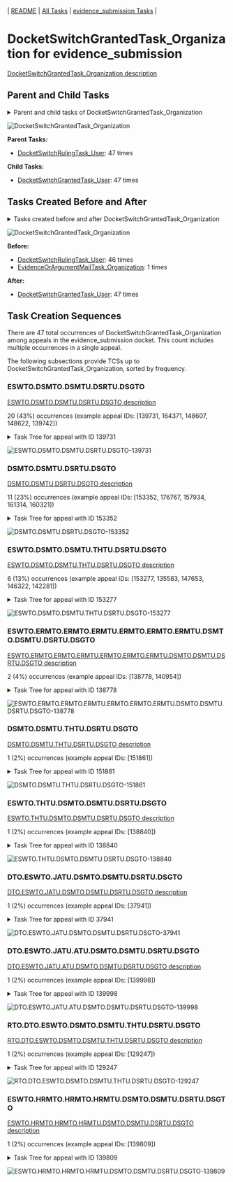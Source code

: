 <!-- DO NOT EDIT THIS FILE.  This file is autogenerated. -->
| [README](../README.md) | [All Tasks](../alltasks.md) | [evidence_submission Tasks](tasklist.md) |

# DocketSwitchGrantedTask_Organization for evidence_submission

[DocketSwitchGrantedTask_Organization description](../descr/DocketSwitchGrantedTask_Organization.md)

## Parent and Child Tasks

<details><summary markdown='span'>Parent and child tasks of DocketSwitchGrantedTask_Organization
</summary>

```
digraph G {
rankdir=LR;
node [shape=box]
"DocketSwitchGrantedTask_Organization" -> "DocketSwitchGrantedTask_User" [label=47]
"DocketSwitchRulingTask_User" -> "DocketSwitchGrantedTask_Organization" [label=47]
}
```
</details>

![DocketSwitchGrantedTask_Organization](dot/DocketSwitchGrantedTask_Organization-parentchild.dot.png)

**Parent Tasks:**

   * [DocketSwitchRulingTask_User](DocketSwitchRulingTask_User.md): 47 times

**Child Tasks:**

   * [DocketSwitchGrantedTask_User](DocketSwitchGrantedTask_User.md): 47 times

## Tasks Created Before and After

<details><summary markdown='span'>Tasks created before and after DocketSwitchGrantedTask_Organization</summary>

```
digraph G {
rankdir=LR;

"DocketSwitchGrantedTask_Organization" -> "DocketSwitchGrantedTask_User" [label=47]
"DocketSwitchRulingTask_User" -> "DocketSwitchGrantedTask_Organization" [label=46]
"EvidenceOrArgumentMailTask_Organization" -> "DocketSwitchGrantedTask_Organization" [label=1]
}
```
</details>

![DocketSwitchGrantedTask_Organization](dot/DocketSwitchGrantedTask_Organization.dot.png)

**Before:**

   * [DocketSwitchRulingTask_User](DocketSwitchRulingTask_User.md): 46 times
   * [EvidenceOrArgumentMailTask_Organization](EvidenceOrArgumentMailTask_Organization.md): 1 times

**After:**

   * [DocketSwitchGrantedTask_User](DocketSwitchGrantedTask_User.md): 47 times

## Task Creation Sequences

There are 47 total occurrences of DocketSwitchGrantedTask_Organization among appeals in the evidence_submission docket.  This count includes multiple occurrences in a single appeal.

The following subsections provide TCSs up to DocketSwitchGrantedTask_Organization, sorted by frequency.

### ESWTO.DSMTO.DSMTU.DSRTU.DSGTO

[ESWTO.DSMTO.DSMTU.DSRTU.DSGTO description](../descr/ESWTO.DSMTO.DSMTU.DSRTU.DSGTO.md)

20 (43%) occurrences (example appeal IDs: [139731, 164371, 148607, 148622, 139742])

<details><summary markdown='span'>Task Tree for appeal with ID 139731</summary>

```
@startuml
skinparam {
  ObjectBorderColor #555
  ObjectBorderThickness 0
  ObjectFontStyle bold
  ObjectFontSize 14
  ObjectAttributeFontColor #333
  ObjectAttributeFontSize 12
}
  object 0.RootTask #8dd3c7 {
Organization
}
  object 1.TrackVeteranTask #bebada {
Organization
}
  object 2.DistributionTask #ffffb3 {
Organization
}
  object 3.EvidenceSubmissionWindowTask #fccde5 {
Organization
}
  object 4.InformalHearingPresentationTask #fdb462 {
Organization
}
  object 5.DocketSwitchMailTask #e377c2 {
Organization
}
  object 6.DocketSwitchMailTask #e377c2 {
User
}
  object 7.TimedHoldTask #fccde5 {
User
}
  object 8.DocketSwitchRulingTask #e377c2 {
User
}
  object 9.DocketSwitchGrantedTask #9467bd {
Organization  <back:white>    </back>
}
  object 10.DocketSwitchGrantedTask #9467bd {
User
}
0.RootTask -- 1.TrackVeteranTask
0.RootTask -- 2.DistributionTask
2.DistributionTask -- 3.EvidenceSubmissionWindowTask
2.DistributionTask -- 4.InformalHearingPresentationTask
0.RootTask -- 5.DocketSwitchMailTask
5.DocketSwitchMailTask -- 6.DocketSwitchMailTask
6.DocketSwitchMailTask -- 7.TimedHoldTask
0.RootTask -- 8.DocketSwitchRulingTask
8.DocketSwitchRulingTask -- 9.DocketSwitchGrantedTask
9.DocketSwitchGrantedTask -- 10.DocketSwitchGrantedTask
@enduml
```
</details>

![ESWTO.DSMTO.DSMTU.DSRTU.DSGTO-139731](uml/ESWTO.DSMTO.DSMTU.DSRTU.DSGTO-139731.png)

### DSMTO.DSMTU.DSRTU.DSGTO

[DSMTO.DSMTU.DSRTU.DSGTO description](../descr/DSMTO.DSMTU.DSRTU.DSGTO.md)

11 (23%) occurrences (example appeal IDs: [153352, 176767, 157934, 161314, 160321])

<details><summary markdown='span'>Task Tree for appeal with ID 153352</summary>

```
@startuml
skinparam {
  ObjectBorderColor #555
  ObjectBorderThickness 0
  ObjectFontStyle bold
  ObjectFontSize 14
  ObjectAttributeFontColor #333
  ObjectAttributeFontSize 12
}
  object 0.RootTask #8dd3c7 {
Organization
}
  object 1.TrackVeteranTask #bebada {
Organization
}
  object 2.DistributionTask #ffffb3 {
Organization
}
  object 3.EvidenceSubmissionWindowTask #fccde5 {
Organization
}
  object 4.DocketSwitchMailTask #e377c2 {
Organization
}
  object 5.DocketSwitchMailTask #e377c2 {
User
}
  object 6.DocketSwitchRulingTask #e377c2 {
User
}
  object 7.DocketSwitchGrantedTask #9467bd {
Organization  <back:white>    </back>
}
  object 8.DocketSwitchGrantedTask #9467bd {
User
}
0.RootTask -- 1.TrackVeteranTask
0.RootTask -- 2.DistributionTask
2.DistributionTask -- 3.EvidenceSubmissionWindowTask
0.RootTask -- 4.DocketSwitchMailTask
4.DocketSwitchMailTask -- 5.DocketSwitchMailTask
0.RootTask -- 6.DocketSwitchRulingTask
6.DocketSwitchRulingTask -- 7.DocketSwitchGrantedTask
7.DocketSwitchGrantedTask -- 8.DocketSwitchGrantedTask
@enduml
```
</details>

![DSMTO.DSMTU.DSRTU.DSGTO-153352](uml/DSMTO.DSMTU.DSRTU.DSGTO-153352.png)

### ESWTO.DSMTO.DSMTU.THTU.DSRTU.DSGTO

[ESWTO.DSMTO.DSMTU.THTU.DSRTU.DSGTO description](../descr/ESWTO.DSMTO.DSMTU.THTU.DSRTU.DSGTO.md)

6 (13%) occurrences (example appeal IDs: [153277, 135583, 147653, 146322, 142281])

<details><summary markdown='span'>Task Tree for appeal with ID 153277</summary>

```
@startuml
skinparam {
  ObjectBorderColor #555
  ObjectBorderThickness 0
  ObjectFontStyle bold
  ObjectFontSize 14
  ObjectAttributeFontColor #333
  ObjectAttributeFontSize 12
}
  object 0.RootTask #8dd3c7 {
Organization
}
  object 1.TrackVeteranTask #bebada {
Organization
}
  object 2.DistributionTask #ffffb3 {
Organization
}
  object 3.EvidenceSubmissionWindowTask #fccde5 {
Organization
}
  object 4.DocketSwitchMailTask #e377c2 {
Organization
}
  object 5.DocketSwitchMailTask #e377c2 {
User
}
  object 6.TimedHoldTask #fccde5 {
User
}
  object 7.DocketSwitchRulingTask #e377c2 {
User
}
  object 8.InformalHearingPresentationTask #fdb462 {
Organization
}
  object 9.InformalHearingPresentationTask #fdb462 {
User
}
  object 10.DocketSwitchGrantedTask #9467bd {
Organization  <back:white>    </back>
}
  object 11.DocketSwitchGrantedTask #9467bd {
User
}
0.RootTask -- 1.TrackVeteranTask
0.RootTask -- 2.DistributionTask
2.DistributionTask -- 3.EvidenceSubmissionWindowTask
0.RootTask -- 4.DocketSwitchMailTask
4.DocketSwitchMailTask -- 5.DocketSwitchMailTask
5.DocketSwitchMailTask -- 6.TimedHoldTask
0.RootTask -- 7.DocketSwitchRulingTask
2.DistributionTask -- 8.InformalHearingPresentationTask
8.InformalHearingPresentationTask -- 9.InformalHearingPresentationTask
7.DocketSwitchRulingTask -- 10.DocketSwitchGrantedTask
10.DocketSwitchGrantedTask -- 11.DocketSwitchGrantedTask
@enduml
```
</details>

![ESWTO.DSMTO.DSMTU.THTU.DSRTU.DSGTO-153277](uml/ESWTO.DSMTO.DSMTU.THTU.DSRTU.DSGTO-153277.png)

### ESWTO.ERMTO.ERMTO.ERMTU.ERMTO.ERMTO.ERMTU.DSMTO.DSMTU.DSRTU.DSGTO

[ESWTO.ERMTO.ERMTO.ERMTU.ERMTO.ERMTO.ERMTU.DSMTO.DSMTU.DSRTU.DSGTO description](../descr/ESWTO.ERMTO.ERMTO.ERMTU.ERMTO.ERMTO.ERMTU.DSMTO.DSMTU.DSRTU.DSGTO.md)

2 (4%) occurrences (example appeal IDs: [138778, 140954])

<details><summary markdown='span'>Task Tree for appeal with ID 138778</summary>

```
@startuml
skinparam {
  ObjectBorderColor #555
  ObjectBorderThickness 0
  ObjectFontStyle bold
  ObjectFontSize 14
  ObjectAttributeFontColor #333
  ObjectAttributeFontSize 12
}
  object 0.RootTask #8dd3c7 {
Organization
}
  object 1.DistributionTask #ffffb3 {
Organization
}
  object 2.EvidenceSubmissionWindowTask #fccde5 {
Organization
}
  object 3.ExtensionRequestMailTask #fdb462 {
Organization
}
  object 4.ExtensionRequestMailTask #fdb462 {
Organization
}
  object 5.ExtensionRequestMailTask #fdb462 {
User
}
  object 6.ExtensionRequestMailTask #fdb462 {
Organization
}
  object 7.ExtensionRequestMailTask #fdb462 {
Organization
}
  object 8.ExtensionRequestMailTask #fdb462 {
User
}
  object 9.TimedHoldTask #fccde5 {
User
}
  object 10.DocketSwitchMailTask #e377c2 {
Organization
}
  object 11.DocketSwitchMailTask #e377c2 {
User
}
  object 12.DocketSwitchRulingTask #e377c2 {
User
}
  object 13.DocketSwitchGrantedTask #9467bd {
Organization  <back:white>    </back>
}
  object 14.DocketSwitchGrantedTask #9467bd {
User
}
0.RootTask -- 1.DistributionTask
1.DistributionTask -- 2.EvidenceSubmissionWindowTask
1.DistributionTask -- 3.ExtensionRequestMailTask
3.ExtensionRequestMailTask -- 4.ExtensionRequestMailTask
4.ExtensionRequestMailTask -- 5.ExtensionRequestMailTask
1.DistributionTask -- 6.ExtensionRequestMailTask
6.ExtensionRequestMailTask -- 7.ExtensionRequestMailTask
7.ExtensionRequestMailTask -- 8.ExtensionRequestMailTask
8.ExtensionRequestMailTask -- 9.TimedHoldTask
0.RootTask -- 10.DocketSwitchMailTask
10.DocketSwitchMailTask -- 11.DocketSwitchMailTask
0.RootTask -- 12.DocketSwitchRulingTask
12.DocketSwitchRulingTask -- 13.DocketSwitchGrantedTask
13.DocketSwitchGrantedTask -- 14.DocketSwitchGrantedTask
@enduml
```
</details>

![ESWTO.ERMTO.ERMTO.ERMTU.ERMTO.ERMTO.ERMTU.DSMTO.DSMTU.DSRTU.DSGTO-138778](uml/ESWTO.ERMTO.ERMTO.ERMTU.ERMTO.ERMTO.ERMTU.DSMTO.DSMTU.DSRTU.DSGTO-138778.png)

### DSMTO.DSMTU.THTU.DSRTU.DSGTO

[DSMTO.DSMTU.THTU.DSRTU.DSGTO description](../descr/DSMTO.DSMTU.THTU.DSRTU.DSGTO.md)

1 (2%) occurrences (example appeal IDs: [151861])

<details><summary markdown='span'>Task Tree for appeal with ID 151861</summary>

```
@startuml
skinparam {
  ObjectBorderColor #555
  ObjectBorderThickness 0
  ObjectFontStyle bold
  ObjectFontSize 14
  ObjectAttributeFontColor #333
  ObjectAttributeFontSize 12
}
  object 0.RootTask #8dd3c7 {
Organization
}
  object 1.TrackVeteranTask #bebada {
Organization
}
  object 2.DistributionTask #ffffb3 {
Organization
}
  object 3.EvidenceSubmissionWindowTask #fccde5 {
Organization
}
  object 4.DocketSwitchMailTask #e377c2 {
Organization
}
  object 5.DocketSwitchMailTask #e377c2 {
User
}
  object 6.TimedHoldTask #fccde5 {
User
}
  object 7.DocketSwitchRulingTask #e377c2 {
User
}
  object 8.DocketSwitchGrantedTask #9467bd {
Organization  <back:white>    </back>
}
  object 9.DocketSwitchGrantedTask #9467bd {
User
}
0.RootTask -- 1.TrackVeteranTask
0.RootTask -- 2.DistributionTask
2.DistributionTask -- 3.EvidenceSubmissionWindowTask
0.RootTask -- 4.DocketSwitchMailTask
4.DocketSwitchMailTask -- 5.DocketSwitchMailTask
5.DocketSwitchMailTask -- 6.TimedHoldTask
0.RootTask -- 7.DocketSwitchRulingTask
7.DocketSwitchRulingTask -- 8.DocketSwitchGrantedTask
8.DocketSwitchGrantedTask -- 9.DocketSwitchGrantedTask
@enduml
```
</details>

![DSMTO.DSMTU.THTU.DSRTU.DSGTO-151861](uml/DSMTO.DSMTU.THTU.DSRTU.DSGTO-151861.png)

### ESWTO.THTU.DSMTO.DSMTU.DSRTU.DSGTO

[ESWTO.THTU.DSMTO.DSMTU.DSRTU.DSGTO description](../descr/ESWTO.THTU.DSMTO.DSMTU.DSRTU.DSGTO.md)

1 (2%) occurrences (example appeal IDs: [138840])

<details><summary markdown='span'>Task Tree for appeal with ID 138840</summary>

```
@startuml
skinparam {
  ObjectBorderColor #555
  ObjectBorderThickness 0
  ObjectFontStyle bold
  ObjectFontSize 14
  ObjectAttributeFontColor #333
  ObjectAttributeFontSize 12
}
  object 0.RootTask #8dd3c7 {
Organization
}
  object 1.DistributionTask #ffffb3 {
Organization
}
  object 2.EvidenceSubmissionWindowTask #fccde5 {
Organization
}
  object 3.ExtensionRequestMailTask #fdb462 {
Organization
}
  object 4.ExtensionRequestMailTask #fdb462 {
Organization
}
  object 5.ExtensionRequestMailTask #fdb462 {
User
}
  object 6.TimedHoldTask #fccde5 {
User
}
  object 7.ExtensionRequestMailTask #fdb462 {
Organization
}
  object 8.ExtensionRequestMailTask #fdb462 {
Organization
}
  object 9.ExtensionRequestMailTask #fdb462 {
User
}
  object 10.TimedHoldTask #fccde5 {
User
}
  object 11.DocketSwitchMailTask #e377c2 {
Organization
}
  object 12.DocketSwitchMailTask #e377c2 {
User
}
  object 13.DocketSwitchRulingTask #e377c2 {
User
}
  object 14.DocketSwitchGrantedTask #9467bd {
Organization  <back:white>    </back>
}
  object 15.DocketSwitchGrantedTask #9467bd {
User
}
0.RootTask -- 1.DistributionTask
1.DistributionTask -- 2.EvidenceSubmissionWindowTask
1.DistributionTask -- 3.ExtensionRequestMailTask
3.ExtensionRequestMailTask -- 4.ExtensionRequestMailTask
4.ExtensionRequestMailTask -- 5.ExtensionRequestMailTask
5.ExtensionRequestMailTask -- 6.TimedHoldTask
1.DistributionTask -- 7.ExtensionRequestMailTask
7.ExtensionRequestMailTask -- 8.ExtensionRequestMailTask
8.ExtensionRequestMailTask -- 9.ExtensionRequestMailTask
9.ExtensionRequestMailTask -- 10.TimedHoldTask
0.RootTask -- 11.DocketSwitchMailTask
11.DocketSwitchMailTask -- 12.DocketSwitchMailTask
0.RootTask -- 13.DocketSwitchRulingTask
13.DocketSwitchRulingTask -- 14.DocketSwitchGrantedTask
14.DocketSwitchGrantedTask -- 15.DocketSwitchGrantedTask
@enduml
```
</details>

![ESWTO.THTU.DSMTO.DSMTU.DSRTU.DSGTO-138840](uml/ESWTO.THTU.DSMTO.DSMTU.DSRTU.DSGTO-138840.png)

### DTO.ESWTO.JATU.DSMTO.DSMTU.DSRTU.DSGTO

[DTO.ESWTO.JATU.DSMTO.DSMTU.DSRTU.DSGTO description](../descr/DTO.ESWTO.JATU.DSMTO.DSMTU.DSRTU.DSGTO.md)

1 (2%) occurrences (example appeal IDs: [37941])

<details><summary markdown='span'>Task Tree for appeal with ID 37941</summary>

```
@startuml
skinparam {
  ObjectBorderColor #555
  ObjectBorderThickness 0
  ObjectFontStyle bold
  ObjectFontSize 14
  ObjectAttributeFontColor #333
  ObjectAttributeFontSize 12
}
  object 0.RootTask #8dd3c7 {
Organization
}
  object 1.TrackVeteranTask #bebada {
Organization
}
  object 2.DistributionTask #ffffb3 {
Organization
}
  object 3.EvidenceSubmissionWindowTask #fccde5 {
Organization
}
  object 4.JudgeAssignTask #ccebc5 {
User
}
  object 5.JudgeDecisionReviewTask #d9d9d9 {
User
}
  object 6.AttorneyTask #bc80bd {
User
}
  object 7.DocketSwitchMailTask #e377c2 {
Organization
}
  object 8.DocketSwitchMailTask #e377c2 {
User
}
  object 9.DocketSwitchRulingTask #e377c2 {
User
}
  object 10.DocketSwitchGrantedTask #9467bd {
Organization  <back:white>    </back>
}
  object 11.DocketSwitchGrantedTask #9467bd {
User
}
0.RootTask -- 1.TrackVeteranTask
0.RootTask -- 2.DistributionTask
2.DistributionTask -- 3.EvidenceSubmissionWindowTask
0.RootTask -- 4.JudgeAssignTask
0.RootTask -- 5.JudgeDecisionReviewTask
5.JudgeDecisionReviewTask -- 6.AttorneyTask
0.RootTask -- 7.DocketSwitchMailTask
7.DocketSwitchMailTask -- 8.DocketSwitchMailTask
0.RootTask -- 9.DocketSwitchRulingTask
9.DocketSwitchRulingTask -- 10.DocketSwitchGrantedTask
10.DocketSwitchGrantedTask -- 11.DocketSwitchGrantedTask
@enduml
```
</details>

![DTO.ESWTO.JATU.DSMTO.DSMTU.DSRTU.DSGTO-37941](uml/DTO.ESWTO.JATU.DSMTO.DSMTU.DSRTU.DSGTO-37941.png)

### DTO.ESWTO.JATU.ATU.DSMTO.DSMTU.DSRTU.DSGTO

[DTO.ESWTO.JATU.ATU.DSMTO.DSMTU.DSRTU.DSGTO description](../descr/DTO.ESWTO.JATU.ATU.DSMTO.DSMTU.DSRTU.DSGTO.md)

1 (2%) occurrences (example appeal IDs: [139998])

<details><summary markdown='span'>Task Tree for appeal with ID 139998</summary>

```
@startuml
skinparam {
  ObjectBorderColor #555
  ObjectBorderThickness 0
  ObjectFontStyle bold
  ObjectFontSize 14
  ObjectAttributeFontColor #333
  ObjectAttributeFontSize 12
}
  object 0.RootTask #8dd3c7 {
Organization
}
  object 1.DistributionTask #ffffb3 {
Organization
}
  object 2.EvidenceSubmissionWindowTask #fccde5 {
Organization
}
  object 3.JudgeAssignTask #ccebc5 {
User
}
  object 4.JudgeDecisionReviewTask #d9d9d9 {
User
}
  object 5.AttorneyTask #bc80bd {
User
}
  object 6.JudgeDecisionReviewTask #d9d9d9 {
User
}
  object 7.JudgeDecisionReviewTask #d9d9d9 {
User
}
  object 8.JudgeDecisionReviewTask #d9d9d9 {
User
}
  object 9.JudgeDecisionReviewTask #d9d9d9 {
User
}
  object 10.DocketSwitchMailTask #e377c2 {
Organization
}
  object 11.DocketSwitchMailTask #e377c2 {
User
}
  object 12.DocketSwitchRulingTask #e377c2 {
User
}
  object 13.DocketSwitchGrantedTask #9467bd {
Organization  <back:white>    </back>
}
  object 14.DocketSwitchGrantedTask #9467bd {
User
}
0.RootTask -- 1.DistributionTask
1.DistributionTask -- 2.EvidenceSubmissionWindowTask
0.RootTask -- 3.JudgeAssignTask
0.RootTask -- 4.JudgeDecisionReviewTask
9.JudgeDecisionReviewTask -- 5.AttorneyTask
0.RootTask -- 6.JudgeDecisionReviewTask
0.RootTask -- 7.JudgeDecisionReviewTask
0.RootTask -- 8.JudgeDecisionReviewTask
0.RootTask -- 9.JudgeDecisionReviewTask
0.RootTask -- 10.DocketSwitchMailTask
10.DocketSwitchMailTask -- 11.DocketSwitchMailTask
0.RootTask -- 12.DocketSwitchRulingTask
12.DocketSwitchRulingTask -- 13.DocketSwitchGrantedTask
13.DocketSwitchGrantedTask -- 14.DocketSwitchGrantedTask
@enduml
```
</details>

![DTO.ESWTO.JATU.ATU.DSMTO.DSMTU.DSRTU.DSGTO-139998](uml/DTO.ESWTO.JATU.ATU.DSMTO.DSMTU.DSRTU.DSGTO-139998.png)

### RTO.DTO.ESWTO.DSMTO.DSMTU.THTU.DSRTU.DSGTO

[RTO.DTO.ESWTO.DSMTO.DSMTU.THTU.DSRTU.DSGTO description](../descr/RTO.DTO.ESWTO.DSMTO.DSMTU.THTU.DSRTU.DSGTO.md)

1 (2%) occurrences (example appeal IDs: [129247])

<details><summary markdown='span'>Task Tree for appeal with ID 129247</summary>

```
@startuml
skinparam {
  ObjectBorderColor #555
  ObjectBorderThickness 0
  ObjectFontStyle bold
  ObjectFontSize 14
  ObjectAttributeFontColor #333
  ObjectAttributeFontSize 12
}
  object 0.RootTask #8dd3c7 {
Organization
}
  object 1.DistributionTask #ffffb3 {
Organization
}
  object 2.EvidenceSubmissionWindowTask #fccde5 {
Organization
}
  object 3.DocketSwitchMailTask #e377c2 {
Organization
}
  object 4.DocketSwitchMailTask #e377c2 {
User
}
  object 5.TimedHoldTask #fccde5 {
User
}
  object 6.DocketSwitchRulingTask #e377c2 {
User
}
  object 7.DocketSwitchGrantedTask #9467bd {
Organization  <back:white>    </back>
}
  object 8.DocketSwitchGrantedTask #9467bd {
User
}
0.RootTask -- 1.DistributionTask
1.DistributionTask -- 2.EvidenceSubmissionWindowTask
0.RootTask -- 3.DocketSwitchMailTask
3.DocketSwitchMailTask -- 4.DocketSwitchMailTask
4.DocketSwitchMailTask -- 5.TimedHoldTask
0.RootTask -- 6.DocketSwitchRulingTask
6.DocketSwitchRulingTask -- 7.DocketSwitchGrantedTask
7.DocketSwitchGrantedTask -- 8.DocketSwitchGrantedTask
@enduml
```
</details>

![RTO.DTO.ESWTO.DSMTO.DSMTU.THTU.DSRTU.DSGTO-129247](uml/RTO.DTO.ESWTO.DSMTO.DSMTU.THTU.DSRTU.DSGTO-129247.png)

### ESWTO.HRMTO.HRMTO.HRMTU.DSMTO.DSMTU.DSRTU.DSGTO

[ESWTO.HRMTO.HRMTO.HRMTU.DSMTO.DSMTU.DSRTU.DSGTO description](../descr/ESWTO.HRMTO.HRMTO.HRMTU.DSMTO.DSMTU.DSRTU.DSGTO.md)

1 (2%) occurrences (example appeal IDs: [139809])

<details><summary markdown='span'>Task Tree for appeal with ID 139809</summary>

```
@startuml
skinparam {
  ObjectBorderColor #555
  ObjectBorderThickness 0
  ObjectFontStyle bold
  ObjectFontSize 14
  ObjectAttributeFontColor #333
  ObjectAttributeFontSize 12
}
  object 0.RootTask #8dd3c7 {
Organization
}
  object 1.TrackVeteranTask #bebada {
Organization
}
  object 2.DistributionTask #ffffb3 {
Organization
}
  object 3.EvidenceSubmissionWindowTask #fccde5 {
Organization
}
  object 4.InformalHearingPresentationTask #fdb462 {
Organization
}
  object 5.HearingRelatedMailTask #8dd3c7 {
Organization
}
  object 6.HearingRelatedMailTask #8dd3c7 {
Organization
}
  object 7.HearingRelatedMailTask #8dd3c7 {
User
}
  object 8.HearingRelatedMailTask #8dd3c7 {
User
}
  object 9.DocketSwitchMailTask #e377c2 {
Organization
}
  object 10.DocketSwitchMailTask #e377c2 {
User
}
  object 11.DocketSwitchRulingTask #e377c2 {
User
}
  object 12.DocketSwitchGrantedTask #9467bd {
Organization  <back:white>    </back>
}
  object 13.DocketSwitchGrantedTask #9467bd {
User
}
0.RootTask -- 1.TrackVeteranTask
0.RootTask -- 2.DistributionTask
2.DistributionTask -- 3.EvidenceSubmissionWindowTask
2.DistributionTask -- 4.InformalHearingPresentationTask
2.DistributionTask -- 5.HearingRelatedMailTask
5.HearingRelatedMailTask -- 6.HearingRelatedMailTask
6.HearingRelatedMailTask -- 7.HearingRelatedMailTask
6.HearingRelatedMailTask -- 8.HearingRelatedMailTask
0.RootTask -- 9.DocketSwitchMailTask
9.DocketSwitchMailTask -- 10.DocketSwitchMailTask
0.RootTask -- 11.DocketSwitchRulingTask
11.DocketSwitchRulingTask -- 12.DocketSwitchGrantedTask
12.DocketSwitchGrantedTask -- 13.DocketSwitchGrantedTask
@enduml
```
</details>

![ESWTO.HRMTO.HRMTO.HRMTU.DSMTO.DSMTU.DSRTU.DSGTO-139809](uml/ESWTO.HRMTO.HRMTO.HRMTU.DSMTO.DSMTU.DSRTU.DSGTO-139809.png)

